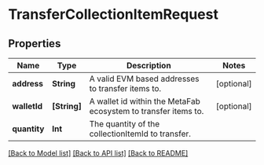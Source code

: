 # TransferCollectionItemRequest

## Properties
Name | Type | Description | Notes
------------ | ------------- | ------------- | -------------
**address** | **String** | A valid EVM based addresses to transfer items to. | [optional] 
**walletId** | **[String]** | A wallet id within the MetaFab ecosystem to transfer items to. | [optional] 
**quantity** | **Int** | The quantity of the collectionItemId to transfer. | 

[[Back to Model list]](../README.md#documentation-for-models) [[Back to API list]](../README.md#documentation-for-api-endpoints) [[Back to README]](../README.md)


